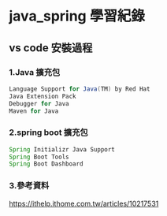 # java_spring 學習紀錄
## vs code 安裝過程
### 1.Java 擴充包
```Java
Language Support for Java(TM) by Red Hat
Java Extension Pack
Debugger for Java
Maven for Java
```
### 2.spring boot 擴充包
```Java
Spring Initializr Java Support
Spring Boot Tools
Spring Boot Dashboard
```
### 3.參考資料
<https://ithelp.ithome.com.tw/articles/10217531>
